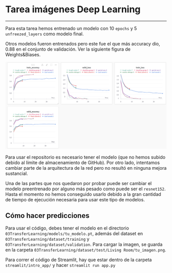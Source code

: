 # Tarea imágenes Deep Learning

---

Para esta tarea hemos entrenado un modelo con 10 `epochs` y 5 `unfreezed_layers` como modelo final.

Otros modelos fueron entrenados pero este fue el que más accuracy dio, 0.88 en el conjunto de validación. Ver la siguiente figura de Weights&Biases.

![plot](wandb.png)

Para usar el repositorio es necesario tener el modelo (que no hemos subido debido al límite de almacenamiento de GitHub). Por otro lado, intentamos cambiar parte de la arquitectura de la red pero no resultó en ninguna mejora sustancial.

Una de las partes que nos quedaron por probar puede ser cambiar el modelo preentrenado por alguno más pesado como puede ser el `resnet152`. Hasta el momento no hemos conseguido usarlo debido a la gran cantidad de tiempo de ejecución necesaria para usar este tipo de modelos.

## Cómo hacer predicciones

Para usar el código, debes tener el modelo en el directorio `03TransferLearning/models/tu_modelo.pt`, además del dataset en `03TransferLearning/dataset/training` y `03TransferLearning/dataset/validation`. Para cargar la imagen, se guarda en la carpeta `03TransferLearning/dataset/test/Living Room/tu_imagen.png`.

Para correr el código de Streamlit, hay que estar dentro de la carpeta `streamlit/intro_app/` y hacer `streamlit run app.py`
